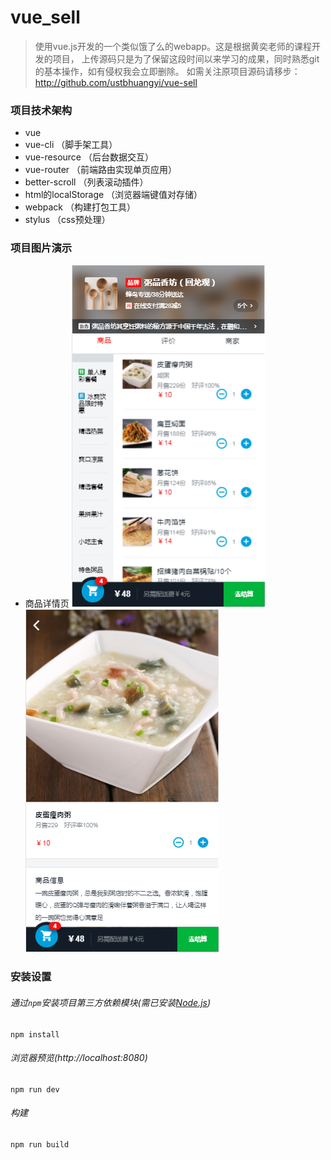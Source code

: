# vue_sell

> 使用vue.js开发的一个类似饿了么的webapp。这是根据黄奕老师的课程开发的项目，
上传源码只是为了保留这段时间以来学习的成果，同时熟悉git的基本操作，如有侵权我会立即删除。
如需关注原项目源码请移步：http://github.com/ustbhuangyi/vue-sell

### 项目技术架构

* vue
* vue-cli               （脚手架工具）
* vue-resource          （后台数据交互）
* vue-router		    （前端路由实现单页应用）
* better-scroll		    （列表滚动插件）
* html的localStorage    （浏览器端键值对存储）
* webpack               （构建打包工具）
* stylus                （css预处理）

### 项目图片演示
* 商品详情页
![Image text](https://raw.githubusercontent.com/graphicsd/vue_sell/master/img-forder/7.png )
![Image text](https://raw.githubusercontent.com/graphicsd/vue_sell/master/img-forder/2.png )

### 安装设置

###### 通过`npm`安装项目第三方依赖模块(需已安装[Node.js](https://nodejs.org/))
``` 
npm install
``` 
###### 浏览器预览(http://localhost:8080)
``` 
npm run dev
```
###### 构建
``` 
npm run build
```

